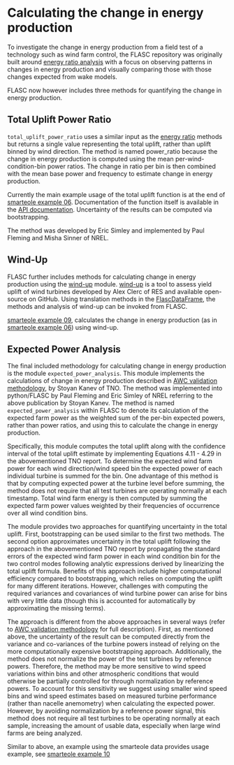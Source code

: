 # Calculating the change in energy production

To investigate the change in energy production from a field test of a technology such as wind farm control, the FLASC repository was originally built around [energy ratio analysis](energy_ratio) with a focus on observing patterns in changes in energy production and visually comparing those with those changes expected from wake models.

FLASC now however includes three methods for quantifying the change in energy production.

## Total Uplift Power Ratio

`total_uplift_power_ratio` uses a similar input as the [energy ratio](energy_ratio) methods but returns a single value representing the total uplift, rather than uplift binned by wind direction.  The method is named power_ratio because the change in energy production is computed using the mean per-wind-condition-bin power ratios.  The change in ratio per bin is then combined with the mean base power and frequency to estimate change in energy production.

Currently the main example usage of the total uplift function is at the end of [smarteole example 06](https://github.com/NREL/flasc/blob/main/examples_smarteole/06_wake_steering_energy_ratio_analysis.ipynb).  Documentation of the function itself is available in the [API documentation](https://nrel.github.io/flasc/_autosummary/flasc.analysis.total_uplift_power_ratio.compute_total_uplift.html#flasc.analysis.total_uplift_power_ratio.compute_total_uplift).  Uncertainty of the results can be computed via bootstrapping.

The method was developed by Eric Simley and implemented by Paul Fleming and Misha Sinner of NREL.  

## Wind-Up

FLASC further includes methods for calculating change in energy production using the [wind-up](https://github.com/resgroup/wind-up) module.   [wind-up](https://github.com/resgroup/wind-up) is a tool to assess yield uplift of wind turbines developed by Alex Clerc of RES and available open-source on GitHub.  Using translation methods in the [FlascDataFrame](flasc_data_format), the methods and analysis of wind-up can be invoked from FLASC.

[smarteole example 09](https://github.com/NREL/flasc/blob/main/examples_smarteole/09_wind-up_wake_steering_uplift_analysis.ipynb), calculates the change in energy production (as in [smarteole example 06](https://github.com/NREL/flasc/blob/main/examples_smarteole/06_wake_steering_energy_ratio_analysis.ipynb)) using wind-up.

## Expected Power Analysis

The final included methodology for calculating change in energy production is the module `expected_power_analysis`.  This module implements the calculations of change in energy production described in [AWC validation methodology](https://publications.tno.nl/publication/34637216/LWOb3s/TNO-2020-R11300.pdf), by Stoyan Kanev of TNO.  The method was implemented into python/FLASC by Paul Fleming and Eric Simley of NREL referring to the above publication by Stoyan Kanev.  The method is named `expected_power_analysis` within FLASC to denote its calculation of the expected farm power as the weighted sum of the per-bin expected powers, rather than power ratios, and using this to calculate the change in energy production.

Specifically, this module computes the total uplift along with the confidence interval of the total uplift estimate by implementing Equations 4.11 - 4.29 in the abovementioned TNO report. To determine the expected wind farm power for each wind direction/wind speed bin the expected power of each individual turbine is summed for the bin. One advantage of this method is that by computing expected power at the turbine level before summing, the method does not require that all test turbines are operating normally at each timestamp. Total wind farm energy is then computed by summing the expected farm power values weighted by their frequencies of occurrence over all wind condition bins. 

The module provides two approaches for quantifying uncertainty in the total uplift. First, bootstrapping can be used similar to the first two methods. The second option approximates uncertainty in the total uplift following the approach in the abovementioned TNO report by propagating the standard errors of the expected wind farm power in each wind condition bin for the two control modes following analytic expressions derived by linearizing the total uplift formula. Benefits of this approach include higher computational efficiency compared to bootstrapping, which relies on computing the uplift for many different iterations. However, challenges with computing the required variances and covariances of wind turbine power can arise for bins with very little data (though this is accounted for automatically by approximating the missing terms).

The approach is different from the above approaches in several ways (refer to [AWC validation methodology](https://publications.tno.nl/publication/34637216/LWOb3s/TNO-2020-R11300.pdf) for full description).  First, as mentioned above, the uncertainty of the result can be computed directly from the variance and co-variances of the turbine powers instead of relying on the more computationally expensive bootstrapping approach.  Additionally, the method does not normalize the power of the test turbines by reference powers.  Therefore, the method may be more sensitive to wind speed variations within bins and other atmospheric conditions that would otherwise be partially controlled for through normalization by reference powers. To account for this sensitivity we suggest using smaller wind speed bins and wind speed estimates based on measured turbine performance (rather than nacelle anemometry) when calculating the expected power.  However, by avoiding normalization by a reference power signal, this method does not require all test turbines to be operating normally at each sample, increasing the amount of usable data, especially when large wind farms are being analyzed.

Similar to above, an example using the smarteole data provides usage example, see [smarteole example 10](https://github.com/NREL/flasc/blob/main/examples_smarteole/examples_smarteole/10_uplift_with_expected_power.ipynb)

